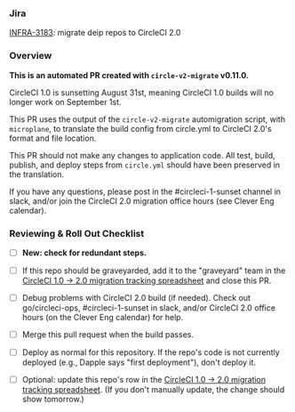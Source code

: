 ### Jira

[INFRA-3183](https://clever.atlassian.net/browse/INFRA-3183): migrate deip repos to CircleCI 2.0

### Overview

**This is an automated PR created with `circle-v2-migrate` v0.11.0.**

CircleCI 1.0 is sunsetting August 31st, meaning CircleCI 1.0 builds will no longer work on September 1st.

This PR uses the output of the `circle-v2-migrate` automigration script, with `microplane`, to translate the build config from circle.yml to CircleCI 2.0's format and file location.

This PR should not make any changes to application code. All test, build, publish, and deploy steps from `circle.yml` should have been preserved in the translation.

If you have any questions, please post in the #circleci-1-sunset channel in slack, and/or join the CircleCI 2.0 migration office hours (see Clever Eng calendar).

### Reviewing & Roll Out Checklist

- [ ] **New: check for redundant steps.**

- [ ] If this repo should be graveyarded, add it to the "graveyard" team in the [CircleCI 1.0 -> 2.0 migration tracking spreadsheet](https://docs.google.com/spreadsheets/d/1Uv6i2TXxZGBUCdjidp2xbqn3gMrgnikJnLgZBXicDBQ/edit?usp=sharing) and close this PR.

- [ ] Debug problems with CircleCI 2.0 build (if needed). Check out go/circleci-ops, #circleci-1-sunset in slack, and/or CircleCI 2.0 office hours (on the Clever Eng calendar) for help.

- [ ] Merge this pull request when the build passes.

- [ ] Deploy as normal for this repository. If the repo's code is not currently deployed (e.g., Dapple says "first deployment"), don't deploy it.

- [ ] Optional: update this repo's row in the [CircleCI 1.0 -> 2.0 migration tracking spreadsheet](https://docs.google.com/spreadsheets/d/1Uv6i2TXxZGBUCdjidp2xbqn3gMrgnikJnLgZBXicDBQ/edit?usp=sharing). (If you don't manually update, the change should show tomorrow.)